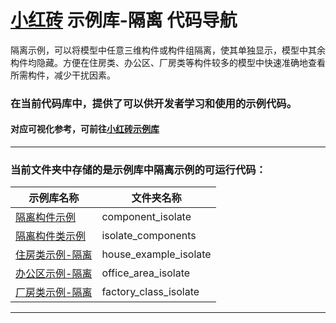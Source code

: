 # [小红砖](www.bos.xyz) 示例库-隔离 代码导航


隔离示例，可以将模型中任意三维构件或构件组隔离，使其单独显示，模型中其余构件均隐藏。方便在住房类、办公区、厂房类等构件较多的模型中快速准确地查看所需构件，减少干扰因素。

### 在当前代码库中，提供了可以供开发者学习和使用的示例代码。

#### 对应可视化参考，可前往[小红砖示例库](https://www.bos.xyz/examples/)

---

### 当前文件夹中存储的是示例库中隔离示例的可运行代码：

示例库名称 | 文件夹名称 
------------ | ------------- 
[隔离构件示例](https://www.bos.xyz/examples/component_isolate.html?source=git) | component_isolate
[隔离构件类示例](https://www.bos.xyz/examples/isolate_components.html?source=git) | isolate_components
[住房类示例-隔离](https://www.bos.xyz/examples/house_example_isolate.html?source=git) | house_example_isolate
[办公区示例-隔离](https://www.bos.xyz/examples/office_area_isolate.html?source=git) | office_area_isolate
[厂房类示例-隔离](https://www.bos.xyz/examples/factory_class_isolate.html?source=git) | factory_class_isolate

---
